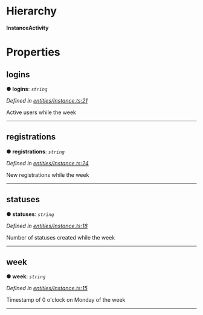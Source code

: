 

# Hierarchy

**InstanceActivity**

# Properties

<a id="logins"></a>

##  logins

**● logins**: *`string`*

*Defined in [entities/Instance.ts:21](https://github.com/lagunehq/core/blob/ae202cb/src/entities/Instance.ts#L21)*

Active users while the week

___
<a id="registrations"></a>

##  registrations

**● registrations**: *`string`*

*Defined in [entities/Instance.ts:24](https://github.com/lagunehq/core/blob/ae202cb/src/entities/Instance.ts#L24)*

New registrations while the week

___
<a id="statuses"></a>

##  statuses

**● statuses**: *`string`*

*Defined in [entities/Instance.ts:18](https://github.com/lagunehq/core/blob/ae202cb/src/entities/Instance.ts#L18)*

Number of statuses created while the week

___
<a id="week"></a>

##  week

**● week**: *`string`*

*Defined in [entities/Instance.ts:15](https://github.com/lagunehq/core/blob/ae202cb/src/entities/Instance.ts#L15)*

Timestamp of 0 o'clock on Monday of the week

___

